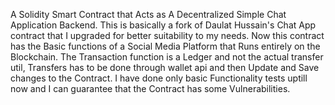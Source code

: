 A Solidity Smart Contract that Acts as A Decentralized Simple Chat Application Backend.
This is basically a fork of Daulat Hussain's Chat App contract that I upgraded for better suitability to my needs.
Now this contract has the Basic functions of a Social Media Platform that Runs entirely on the Blockchain.
The Transaction function is a Ledger and not the actual transfer util, Transfers has to be done through wallet api and then Update and Save changes to the Contract.
I have done only basic Functionality tests uptill now and I can guarantee that the Contract has some Vulnerabilities.
